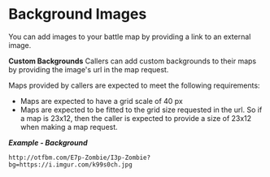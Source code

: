 # Background Images

You can add images to your battle map by providing a link to an external image.

**Custom Backgrounds**
Callers can add custom backgrounds to their maps by providing the image's url in the map request.

Maps provided by callers are expected to meet the following requirements:

* Maps are expected to have a grid scale of 40 px
* Maps are expected to be fitted to the grid size requested in the url. So if a map is 23x12, then the caller is expected to provide a size of 23x12 when making a map request.

_**Example - Background**_
```
http://otfbm.com/E7p-Zombie/I3p-Zombie?bg=https://i.imgur.com/k99s0ch.jpg
```
